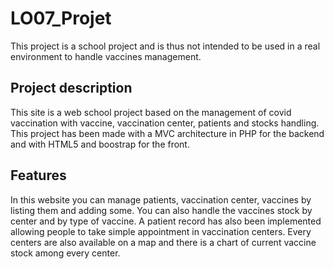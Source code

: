 # LO07_Projet

This project is a school project and is thus not intended to be used in a real environment to handle vaccines management.
## Project description

This site is a web school project based on the management of covid vaccination with vaccine, vaccination center, patients and stocks handling.
This project has been made with a MVC architecture in PHP for the backend and with HTML5 and boostrap for the front. 

## Features

In this website you can manage patients, vaccination center, vaccines by listing them and adding some.
You can also handle the vaccines stock by center and by type of vaccine. A patient record has also been implemented allowing people to take simple appointment in vaccination centers. Every centers are also available on a map and there is a chart of current vaccine stock among every center. 
